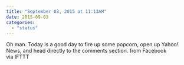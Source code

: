 ```yaml
---
title: "September 03, 2015 at 11:13AM"
date: 2015-09-03
categories: 
  - "status"
---
```


Oh man. Today is a good day to fire up some popcorn, open up Yahoo! News, and head directly to the comments section. from Facebook  
via IFTTT
